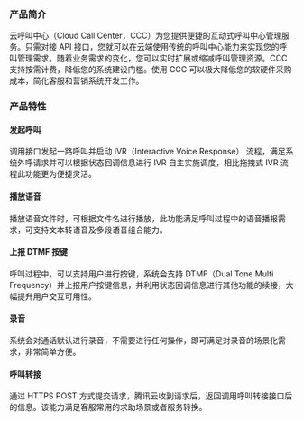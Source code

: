 ### 产品简介
云呼叫中心（Cloud Call Center，CCC）为您提供便捷的互动式呼叫中心管理服务。只需对接 API 接口，您就可以在云端使用传统的呼叫中心能力来实现您的呼叫管理需求。随着业务需求的变化，您可以实时扩展或缩减呼叫管理资源。CCC 支持按需计费，降低您的系统建设门槛。使用 CCC 可以极大降低您的软硬件采购成本，简化客服和营销系统开发工作。

### 产品特性
#### 发起呼叫
调用接口发起一路呼叫并启动 IVR（Interactive Voice Response） 流程，满足系统外呼请求并可以根据状态回调信息进行 IVR 自主实施调度，相比拖拽式 IVR 流程此功能更为便捷灵活。

#### 播放语音
播放语音文件时，可根据文件名进行播放，此功能满足呼叫过程中的语音播报需求，可支持文本转语音及多段语音组合能力。

#### 上报 DTMF 按键
呼叫过程中，可以支持用户进行按键，系统会支持 DTMF（Dual Tone Multi Frequency）并上报用户按键信息，并利用状态回调信息进行其他功能的续接，大幅提升用户交互可用性。

#### 录音
系统会对通话默认进行录音，不需要进行任何操作，即可满足对录音的场景化需求，非常简单方便。 

#### 呼叫转接
通过 HTTPS POST 方式提交请求，腾讯云收到请求后，返回调用呼叫转接接口后的信息。该能力满足客服常用的求助场景或者服务转换。







